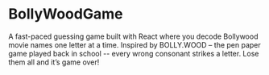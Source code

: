 # BollyWoodGame
A fast-paced guessing game built with React where you decode Bollywood movie names one letter at a time. Inspired by BOLLY.WOOD – the pen paper game played back in school -- every wrong consonant strikes a letter. Lose them all and it’s game over!
